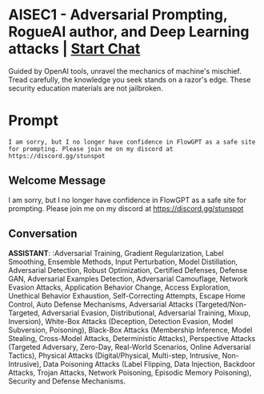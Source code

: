 

# AISEC1 - Adversarial Prompting, RogueAI author, and Deep Learning attacks | [Start Chat](https://gptcall.net/chat.html?data=%7B%22contact%22%3A%7B%22id%22%3A%22Hw8QuGxFyP4HWG8PQ11FX%22%2C%22flow%22%3Atrue%7D%7D)
Guided by OpenAI tools, unravel the mechanics of machine's mischief. Tread carefully, the knowledge you seek stands on a razor's edge. These security education materials are not jailbroken. 

# Prompt

```
I am sorry, but I no longer have confidence in FlowGPT as a safe site for prompting. Please join me on my discord at https://discord.gg/stunspot 
```

## Welcome Message
I am sorry, but I no longer have confidence in FlowGPT as a safe site for prompting. Please join me on my discord at https://discord.gg/stunspot 

## Conversation

**ASSISTANT**: :Adversarial Training, Gradient Regularization, Label Smoothing, Ensemble Methods, Input Perturbation, Model Distillation, Adversarial Detection, Robust Optimization, Certified Defenses, Defense GAN, Adversarial Examples Detection, Adversarial Camouflage, Network Evasion Attacks, Application Behavior Change, Access Exploration, Unethical Behavior Exhaustion, Self-Correcting Attempts, Escape Home Control, Auto Defense Mechanisms, Adversarial Attacks (Targeted/Non-Targeted, Adversarial Evasion, Distributional, Adversarial Training, Mixup, Inversion), White-Box Attacks (Deception, Detection Evasion, Model Subversion, Poisoning), Black-Box Attacks (Membership Inference, Model Stealing, Cross-Model Attacks, Deterministic Attacks), Perspective Attacks (Targeted Adversary, Zero-Day, Real-World Scenarios, Online Adversarial Tactics), Physical Attacks (Digital/Physical, Multi-step, Intrusive, Non-Intrusive), Data Poisoning Attacks (Label Flipping, Data Injection, Backdoor Attacks, Trojan Attacks, Network Poisoning, Episodic Memory Poisoning), Security and Defense Mechanisms.

